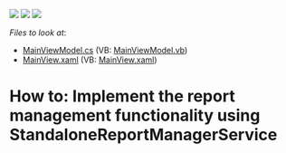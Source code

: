 <!-- default badges list -->
![](https://img.shields.io/endpoint?url=https://codecentral.devexpress.com/api/v1/VersionRange/128642114/21.1.5%2B)
[![](https://img.shields.io/badge/Open_in_DevExpress_Support_Center-FF7200?style=flat-square&logo=DevExpress&logoColor=white)](https://supportcenter.devexpress.com/ticket/details/T315620)
[![](https://img.shields.io/badge/📖_How_to_use_DevExpress_Examples-e9f6fc?style=flat-square)](https://docs.devexpress.com/GeneralInformation/403183)
<!-- default badges end -->
<!-- default file list -->
*Files to look at*:

* [MainViewModel.cs](./CS/StandaloneReportManagerServiceExample/ViewModels/MainViewModel.cs) (VB: [MainViewModel.vb](./VB/StandaloneReportManagerServiceExample/ViewModels/MainViewModel.vb))
* [MainView.xaml](./CS/StandaloneReportManagerServiceExample/Views/MainView.xaml) (VB: [MainView.xaml](./VB/StandaloneReportManagerServiceExample/Views/MainView.xaml))
<!-- default file list end -->
# How to: Implement the report management functionality using StandaloneReportManagerService

<br/>


